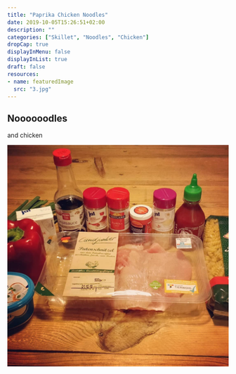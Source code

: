 ```yaml
---
title: "Paprika Chicken Noodles"
date: 2019-10-05T15:26:51+02:00
description: ""
categories: ["Skillet", "Noodles", "Chicken"]
dropCap: true
displayInMenu: false
displayInList: true
draft: false
resources:
- name: featuredImage
  src: "3.jpg"
---
```


## Noooooodles 

 and chicken

![NYC Skyline](1.jpg)


